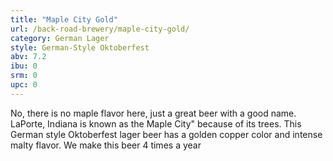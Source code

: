```yaml
---
title: "Maple City Gold"
url: /back-road-brewery/maple-city-gold/
category: German Lager
style: German-Style Oktoberfest
abv: 7.2
ibu: 0
srm: 0
upc: 0
---
```

No, there is no maple flavor here, just a great beer with a good name.  LaPorte, Indiana is known as the Maple City" because of its trees.  This German style Oktoberfest lager beer has a golden copper color and intense malty flavor.  We make this beer 4 times a year
